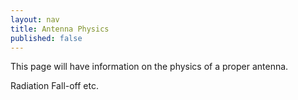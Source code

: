 ```yaml
---
layout: nav
title: Antenna Physics
published: false
---
```


This page will have information on the physics of a proper antenna.

Radiation
Fall-off
etc.
